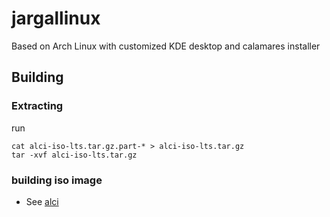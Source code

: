 # jargallinux
Based on Arch Linux with customized KDE desktop and calamares installer

## Building 
### Extracting
run
```
cat alci-iso-lts.tar.gz.part-* > alci-iso-lts.tar.gz
tar -xvf alci-iso-lts.tar.gz 
```
### building iso image
* See [alci](https://github.com/arch-linux-calamares-installer/alci-iso-lts)

